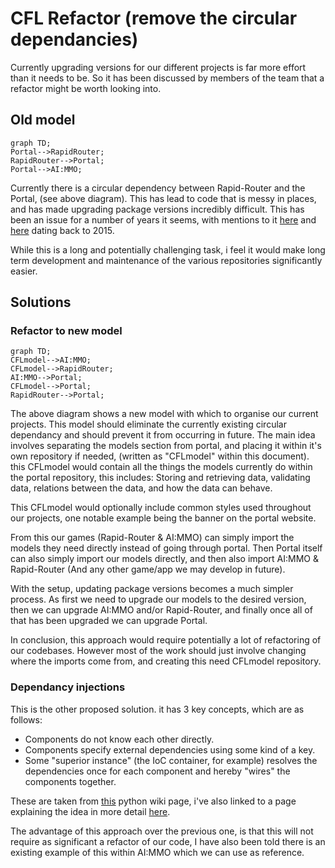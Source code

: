 ﻿# CFL Refactor (remove the circular dependancies) 
Currently upgrading versions for our different projects is far more effort than it needs to be. So it has been discussed by members of the team that a refactor might be worth looking into.


## Old model
```mermaid
graph TD;
Portal-->RapidRouter;
RapidRouter-->Portal;
Portal-->AI:MMO;
```

Currently there is a circular dependency between Rapid-Router and the Portal, (see above diagram). This has lead to code that is messy in places, and has made upgrading package versions incredibly difficult. This has been an issue for a number of years it seems, with mentions to it [here](https://github.com/ocadotechnology/rapid-router/issues/688) and [here](https://github.com/ocadotechnology/rapid-router/issues/658) dating back to 2015.

While this is a long and potentially challenging task, i feel it would make long term development and maintenance of the various repositories significantly easier. 

## Solutions

### Refactor to new model

```mermaid
graph TD;
CFLmodel-->AI:MMO;
CFLmodel-->RapidRouter;
AI:MMO-->Portal;
CFLmodel-->Portal;
RapidRouter-->Portal;
```
The above diagram shows a new model with which to organise our current projects. This model should eliminate the currently existing circular dependancy and should prevent it from occurring in future. The main idea involves separating the models section from portal, and placing it within it's own repository if needed, (written as "CFLmodel" within this document). this CFLmodel would contain all the things the models currently do within the portal repository, this includes: Storing and retrieving data, validating data, relations between the data, and how the data can behave. 

This CFLmodel would optionally include common styles used throughout our projects, one notable example being the banner on the portal website.

From this our games (Rapid-Router & AI:MMO) can simply import the models they need directly instead of going through portal. Then Portal itself can also simply import our models directly, and then also import AI:MMO & Rapid-Router (And any other game/app we may develop in future). 

With the setup, updating package versions becomes a much simpler process. As first we need to upgrade our models to the desired version, then we can upgrade AI:MMO and/or Rapid-Router, and finally once all of that has been upgraded we can upgrade Portal.

In conclusion, this approach would require potentially a lot of refactoring of our codebases. However most of the work should just involve changing where the imports come from, and creating this need CFLmodel repository.

### Dependancy injections

This is the other proposed solution. it has 3 key concepts, which are as follows:
 * Components do not know each other directly.
 * Components specify external dependencies using some kind of a key.
 * Some "superior instance" (the IoC container, for example) resolves the dependencies once for each component and hereby "wires" the components together.

These are taken from [this](https://wiki.python.org/moin/DependencyInjectionPattern) python wiki page, i've also linked to a page explaining the idea in more detail [here](http://code.activestate.com/recipes/413268/).

The advantage of this approach over the previous one, is that this will not require as significant a refactor of our code, I have also been told there is an existing example of this within AI:MMO which we can use as reference.
